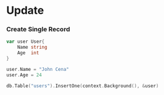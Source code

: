 # Update

### Create Single Record

```go
var user User{
    Name string
    Age  int
}

user.Name = "John Cena"
user.Age = 24

db.Table("users").InsertOne(context.Background(), &user)
```
